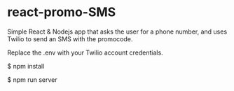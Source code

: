 # react-promo-SMS


Simple React & Nodejs app that asks the user for a phone number, and uses Twilio to send an SMS with the promocode.


Replace the .env with your Twilio account credentials.

$ npm install

$ npm run server
